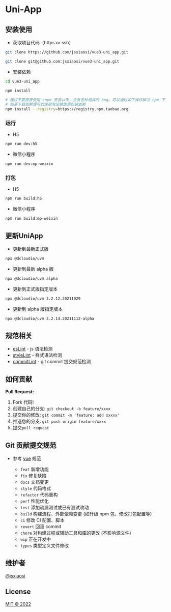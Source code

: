 # Uni-App

## 安装使用

- 获取项目代码（https or ssh）

```bash
git clone https://github.com/jsxiaosi/vue3-uni_app.git

git clone git@github.com:jsxiaosi/vue3-uni_app.git
```

- 安装依赖

```bash
cd vue3-uni_app

npm install

# 建议不要直接使用 cnpm 安装以来，会有各种诡异的 bug。可以通过如下操作解决 npm 下载速度慢的问题
# 如果下载依赖慢可以使用淘宝镜像源安装依赖
npm install --registry=https://registry.npm.taobao.org

```

### 运行

- H5

```bash
npm run dev:h5
```

- 微信小程序

```bash
npm run dev:mp-weixin
```

### 打包

- H5

```bash
npm run build:h5
```

- 微信小程序

```bash
npm run build:mp-weixin
```

## 更新UniApp

- 更新到最新正式版

``` bash
npx @dcloudio/uvm
```

- 更新到最新 alpha 版

``` bash
npx @dcloudio/uvm alpha
```

- 更新到正式版指定版本

``` bash
npx @dcloudio/uvm 3.2.12.20211029
```

- 更新到 alpha 版指定版本

``` bash
npx @dcloudio/uvm 3.2.14.20211112-alpha
```

## 规范相关

- [esLint](https://eslint.org/) - js 语法检测
- [styleLint](https://stylelint.io/) - 样式语法检测
- [commitLint](https://commitlint.js.org/#/) - git commit 提交规范检测

## 如何贡献

**Pull Request:**

1. Fork 代码!
2. 创建自己的分支: `git checkout -b feature/xxxx`
3. 提交你的修改: `git commit -m 'feature: add xxxxx'`
4. 推送您的分支: `git push origin feature/xxxx`
5. 提交`pull request`

## Git 贡献提交规范

- 参考 [vue](https://github.com/vuejs/vue/blob/dev/.github/COMMIT_CONVENTION.md) 规范

  - `feat` 新增功能
  - `fix` 修复缺陷
  - `docs` 文档变更
  - `style` 代码格式
  - `refactor` 代码重构
  - `perf` 性能优化
  - `test` 添加疏漏测试或已有测试改动
  - `build` 构建流程、外部依赖变更 (如升级 npm 包、修改打包配置等)
  - `ci` 修改 CI 配置、脚本
  - `revert` 回滚 commit
  - `chore` 对构建过程或辅助工具和库的更改 (不影响源文件)
  - `wip` 正在开发中
  - `types` 类型定义文件修改

## 维护者

[@jsxiaosi](https://github.com/jsxiaosi)

## License

[MIT © 2022](./LICENSE)

